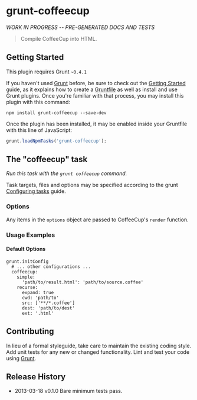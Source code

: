 # grunt-coffeecup
*WORK IN PROGRESS -- PRE-GENERATED DOCS AND TESTS*

> Compile CoffeeCup into HTML.

## Getting Started
This plugin requires Grunt `~0.4.1`

If you haven't used [Grunt](http://gruntjs.com/) before, be sure to check out the [Getting Started](http://gruntjs.com/getting-started) guide, as it explains how to create a [Gruntfile](http://gruntjs.com/sample-gruntfile) as well as install and use Grunt plugins. Once you're familiar with that process, you may install this plugin with this command:

```shell
npm install grunt-coffeecup --save-dev
```

Once the plugin has been installed, it may be enabled inside your Gruntfile with this line of JavaScript:

```js
grunt.loadNpmTasks('grunt-coffeecup');
```

## The "coffeecup" task
_Run this task with the `grunt coffeecup` command._

Task targets, files and options may be specified according to the grunt [Configuring tasks](http://gruntjs.com/configuring-tasks) guide.

### Options

Any items in the `options` object are passed to CoffeeCup's `render` function.

### Usage Examples

#### Default Options
```coffee-script
grunt.initConfig
  # ... other configurations ...
  coffeecup:
    simple:
      'path/to/result.html': 'path/to/source.coffee'
    recurse:
      expand: true
      cwd: 'path/to'
      src: ['**/*.coffee']
      dest: 'path/to/dest'
      ext: '.html'
```

## Contributing
In lieu of a formal styleguide, take care to maintain the existing coding style. Add unit tests for any new or changed functionality. Lint and test your code using [Grunt](http://gruntjs.com/).

## Release History
 * 2013-03-18  v0.1.0  Bare minimum tests pass.
